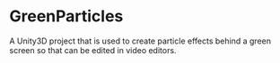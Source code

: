 # GreenParticles
A Unity3D project that is used to create particle effects behind a green screen so that can be edited in video editors.

